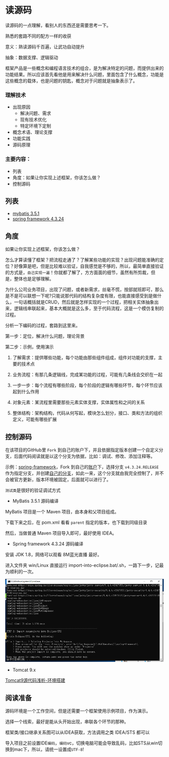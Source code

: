 # 读源码

读源码的一点理解，看别人的东西还是需要思考一下。

熟悉的套路不同的配方一样的收获

意义：熟读源码千百遍，让武功自动提升

抽象：数据支撑、逻辑驱动

框架产品是一些概念和编程语言技术的组合，是为解决特定的问题，而提供出来的功能结果。所以应该首先看他是用来解决什么问题，里面包含了什么概念，功能是这些概念的载体，也是问题的钥匙，概念对于问题就是抽象表示了。

### 理解技术

- 出现原因
  - 解决问题、需求
  - 现有技术优化
  - 特定环境下定制
- 概念术语、理论支撑
- 功能实践
- 源码原理

### 主要内容：
- 列表
- 角度：如果让你实现上述框架，你该怎么做？
- 控制源码

##  列表
- [mybatis 3.5.1](mybatis_source_3.5.1/README.md)
- [spring framework 4.3.24](spring_framework_source_4.3.24/README.md)


##  角度

如果让你实现上述框架，你该怎么做？

怎么才算读懂了框架？把流程走通了？了解某些功能的实现？出现问题能准确的定位？好像算是吧，但是比较难以验证，自我感觉是不够的，所以，最简单直接验证的方式是，`自己实现一遍`！你就都了解了，方方面面的细节，虽然有所剪裁，但是，整体也是足够理解。

为什么公司业务项目，出现了问题，或者新需求，丝毫不慌，按部就班即可，那么是不是可以联想一下呢?只能说那代码的结构复杂度有限，也能直接感受到是做什么，一句话概括就是CRUD，然后就是怎样实现的一个过程，把相关实体抽象出来，逻辑线串联起来，基本大概就是这么多，至于代码流程，这是一个模仿复制的过程。

分析一下编码的过程，套路到这里来。

第一步：定位，解决什么问题，理论背景

第二步：示例，使用演示

1.  了解需求：提供哪些功能，每个功能由那些组件组成，组件对功能的支撑，主要的技术点

2.  业务流程：有那几条逻辑线，完成某功能的过程，可能有几条线会交织在一起

3.  一步一步：每个流程有哪些阶段，每个阶段的逻辑有哪些环节，每个环节应该起到什么作用

4.  对象元素：某流程里需要那些元素实体支撑，实体属性和之间的关系

5.  整体结构：架构结构，代码从何写起，模块怎么划分，接口、类和方法的组织定义，可能有哪些扩展


##  控制源码

在该项目的GitHub里 `Fork` 到自己的账户下，并且依据指定版本创建一个自定义分支，后面代码阅读就是以这个分支为依据，比如：调试、修改、添加注释等。

示例：[spring-framework](https://github.com/spring-projects/spring-framework)，Fork 到自己的[账户](https://github.com/kaoshanji/spring-framework)下，选择分支 `v4.3.24.RELEASE` 作为指定分支，并创建[自己的分支](https://github.com/kaoshanji/spring-framework/tree/kaoshanji-4.3.24)，如此一来，这个分支就由我完全控制了，并不会被官方更新，版本环境被固定，后面就可以进行了。

`测试类`是很好的验证调试方式

- MyBatis 3.5.1 源码编译

MyBatis 项目是一个 Maven 项目，由本身和父项目组成。

下载下来之后，在 pom.xml 看看 `parent` 指定的版本，也下载到同级目录

然后，当做普通 Maven 项目导入即可，最好使用 IDEA。

- Spring framework 4.3.24 源码编译

安装 JDK 1.8，网络可以观看 8M蓝光直播 最好。

进入文件夹 win/Linux 直接运行 import-into-eclipse.bat/.sh，一路下一步，记最为顺利的一次。

![2019080901](images/2019080901.png)

- Tomcat 9.x

[Tomcat9源代码浅析-环境搭建](https://blog.csdn.net/daiwuliang/article/details/101674451)


##  阅读准备

源码环境是一个工作空间，但是还需要一个框架使用示例项目，作为演示。

选择一个线索，最好是能从头开始出现，串联各个环节的那种。

框架类/接口继承关系图可以从IDEA获取，方法调用之类 IDEA/STS 都可以

导入项目之前设置IDE`编码`，`编码`vc，切换电脑可能会导致乱码，比如STS从win切换到mac下，所以，请统一设置成`UTF-8`!
